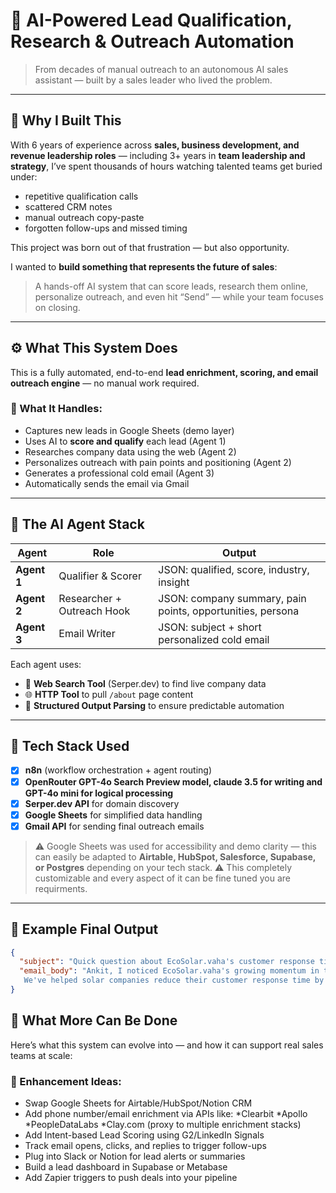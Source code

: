 # 🤖 AI-Powered Lead Qualification, Research & Outreach Automation

> From decades of manual outreach to an autonomous AI sales assistant — built by a sales leader who lived the problem.

---

## 🧭 Why I Built This

With 6 years of experience across **sales, business development, and revenue leadership roles** — including 3+ years in **team leadership and strategy**, I’ve spent thousands of hours watching talented teams get buried under:

- repetitive qualification calls
- scattered CRM notes
- manual outreach copy-paste
- forgotten follow-ups and missed timing

This project was born out of that frustration — but also opportunity.

I wanted to **build something that represents the future of sales**:  
> A hands-off AI system that can score leads, research them online, personalize outreach, and even hit “Send” — while your team focuses on closing.

---

## ⚙️ What This System Does

This is a fully automated, end-to-end **lead enrichment, scoring, and email outreach engine** — no manual work required.

### 💼 What It Handles:

- Captures new leads in Google Sheets (demo layer)
- Uses AI to **score and qualify** each lead (Agent 1)
- Researches company data using the web (Agent 2)
- Personalizes outreach with pain points and positioning (Agent 2)
- Generates a professional cold email (Agent 3)
- Automatically sends the email via Gmail

---

## 🧠 The AI Agent Stack

| Agent | Role | Output |
|-------|------|--------|
| **Agent 1** | Qualifier & Scorer | JSON: qualified, score, industry, insight |
| **Agent 2** | Researcher + Outreach Hook | JSON: company summary, pain points, opportunities, persona |
| **Agent 3** | Email Writer | JSON: subject + short personalized cold email |

Each agent uses:
- 🔎 **Web Search Tool** (Serper.dev) to find live company data
- 🌐 **HTTP Tool** to pull `/about` page content
- 🧠 **Structured Output Parsing** to ensure predictable automation

---

## 🧩 Tech Stack Used

- [x] **n8n** (workflow orchestration + agent routing)
- [x] **OpenRouter GPT-4o Search Preview model, claude 3.5 for writing and GPT-4o mini for logical processing**
- [x] **Serper.dev API** for domain discovery
- [x] **Google Sheets** for simplified data handling
- [x] **Gmail API** for sending final outreach emails

> ⚠️ Google Sheets was used for accessibility and demo clarity — this can easily be adapted to **Airtable, HubSpot, Salesforce, Supabase, or Postgres** depending on your tech stack.
> ⚠️ This completely customizable and every aspect of it can be fine tuned you are requirments.
---

## 💌 Example Final Output

```json
{
  "subject": "Quick question about EcoSolar.vaha's customer response times",
  "email_body": "Ankit, I noticed EcoSolar.vaha's growing momentum in the solar space, and I wondered if you're facing the common challenge of managing increasing customer    inquiries while maintaining quick response times?
   We've helped solar companies reduce their customer response time by 73% through intelligent workflow automation, while simultaneously increasing qualified leads by 45%.    Would you be open to a brief chat about how we could streamline your CRM integration and automate customer service processes to accelerate EcoSolar.vaha's growth?"
}
```

## 🔮 What More Can Be Done

Here’s what this system can evolve into — and how it can support real sales teams at scale:

### 🚀 Enhancement Ideas:
- Swap Google Sheets for Airtable/HubSpot/Notion CRM
- Add phone number/email enrichment via APIs like:
  *Clearbit
  *Apollo
  *PeopleDataLabs
  *Clay.com (proxy to multiple enrichment stacks)
- Add Intent-based Lead Scoring using G2/LinkedIn Signals
- Track email opens, clicks, and replies to trigger follow-ups
- Plug into Slack or Notion for lead alerts or summaries
- Build a lead dashboard in Supabase or Metabase
- Add Zapier triggers to push deals into your pipeline
